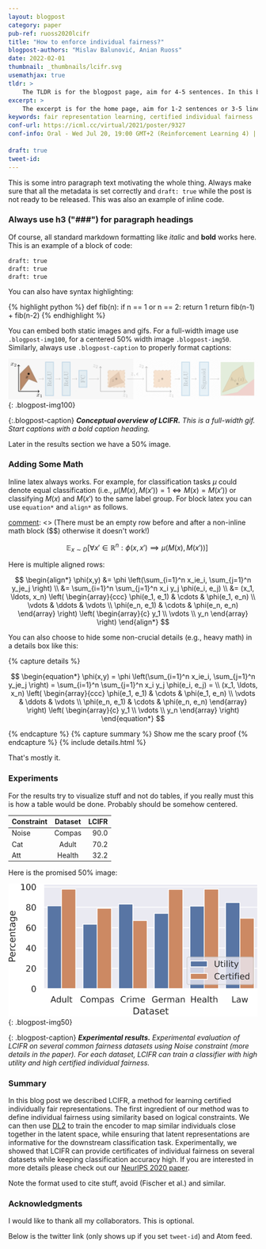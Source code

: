 ```yaml
---
layout: blogpost
category: paper
pub-ref: ruoss2020lcifr
title: "How to enforce individual fairness?"
blogpost-authors: "Mislav Balunović, Anian Ruoss" 
date: 2022-02-01
thumbnail: _thumbnails/lcifr.svg
usemathjax: true
tldr: >
    The TLDR is for the blogpost page, aim for 4-5 sentences. In this blog post we discuss LCIFR, a method for learning fair representations with provable certificates of individual fairness. Fair representations allow data owners to pre-process their data so that they can guarantee fairness of any downstream task using this data. The key idea is to use a form of adversarial training to search for counter-examples to the individual fairness condition, and then use these examples to improve the representations. Our results show that classifiers trained using LCIFR representations have high certified individual fairness, while also achieving high utility.
excerpt: >
    The excerpt is for the home page, aim for 1-2 sentences or 3-5 lines on the homepage. LCIFR is a method for training fair representations with provable certificates of individual fairness.
keywords: fair representation learning, certified individual fairness
conf-url: https://icml.cc/virtual/2021/poster/9327
conf-info: Oral - Wed Jul 20, 19:00 GMT+2 (Reinforcement Learning 4) | Poster - Tue Jul 20, 18:00 GMT+2 (Poster Session 1)

draft: true
tweet-id:
---
```


This is some intro paragraph text motivating the whole thing. Always make sure that all the metadata is set correctly and `draft: true` while the post is not ready to be released. This was also an example of inline code.

[comment]: <> (This is how to write comments.)

### Always use h3 ("###") for paragraph headings

Of course, all standard markdown formatting like *italic* and **bold** works here. This is an example of a block of code:

    draft: true	  
    draft: true	  
    draft: true

You can also have syntax highlighting:

{% highlight python %}
def fib(n):
  if n == 1 or n == 2:
  	 return 1
  return fib(n-1) + fib(n-2)
{% endhighlight %}

You can embed both static images and gifs. For a full-width image use `.blogpost-img100`, for a centered 50% width image `.blogpost-img50`. Similarly, always use `.blogpost-caption` to properly format captions:

![Alt Text](/assets/blog/lcifr/lcifr_overview.gif){: .blogpost-img100}

{:.blogpost-caption}
***Conceptual overview of LCIFR.** This is a full-width gif. Start captions with a bold caption heading.*

Later in the results section we have a 50% image.

### Adding Some Math

Inline latex always works. For example, for classification tasks $\mu$ could denote equal classification (i.e., $\mu(M(x), M(x')) = 1 \iff M(x) = M(x')$) or classifying $M(x)$ and $M(x')$ to the same label group. For block latex you can use `equation*` and `align*` as follows.

[comment]: <> (There must be an empty row before and after a non-inline math block ($$) otherwise it doesn't work!) 

$$
\begin{equation*}
    \quad \mathbb{E}_{x \sim D} \left[
        \forall x' \in \mathbb{R}^n : \phi(x, x') \implies \mu(M(x), M(x'))
    \right]
\end{equation*}
$$

Here is multiple aligned rows:

$$
\begin{align*}
   \phi(x,y) &= \phi \left(\sum_{i=1}^n x_ie_i, \sum_{j=1}^n y_je_j \right) \\
  &= \sum_{i=1}^n \sum_{j=1}^n x_i y_j \phi(e_i, e_j) \\ 
  &= (x_1, \ldots, x_n) \left( \begin{array}{ccc}
      \phi(e_1, e_1) & \cdots & \phi(e_1, e_n) \\
      \vdots & \ddots & \vdots \\
      \phi(e_n, e_1) & \cdots & \phi(e_n, e_n)
    \end{array} \right)
  \left( \begin{array}{c}
      y_1 \\
      \vdots \\
      y_n
    \end{array} \right)
\end{align*}
$$

You can also choose to hide some non-crucial details (e.g., heavy math) in a details box like this:

{% capture details %}

$$
\begin{equation*}
  \phi(x,y) = \phi \left(\sum_{i=1}^n x_ie_i, \sum_{j=1}^n y_je_j \right)
  = \sum_{i=1}^n \sum_{j=1}^n x_i y_j \phi(e_i, e_j) = \\
   (x_1, \ldots, x_n) \left( \begin{array}{ccc}
      \phi(e_1, e_1) & \cdots & \phi(e_1, e_n) \\
      \vdots & \ddots & \vdots \\
      \phi(e_n, e_1) & \cdots & \phi(e_n, e_n)
    \end{array} \right)
  \left( \begin{array}{c}
      y_1 \\
      \vdots \\
      y_n
    \end{array} \right)
\end{equation*}
$$

{% endcapture %}
{% capture summary %}
Show me the scary proof
{% endcapture %} {% include details.html %}

That's mostly it.

### Experiments

For the results try to visualize stuff and not do tables, if you really must this is how a table would be done. Probably should be somehow centered.

| Constraint   |      Dataset      |  LCIFR |
|----------|:-------------:|------:|
| Noise |  Compas | 90.0 |
| Cat |    Adult   |   70.2 |
| Att | Health |    32.2 |

Here is the promised 50% image:

![Alt Text](/assets/blog/lcifr/lcifr_results.svg){: .blogpost-img50}

{: .blogpost-caption}
***Experimental results.** Experimental evaluation of LCIFR on several common fairness datasets using Noise constraint (more details in the paper). For each dataset, LCIFR can train a classifier with high utility and high certified individual fairness.*

### Summary

In this blog post we described LCIFR, a method for learning certified individually fair representations.
The first ingredient of our method was to define individual fairness using similarity based on logical constraints.
We can then use [DL2](https://www.sri.inf.ethz.ch/publications/fischer2019dl2) to train the encoder to map similar individuals close together in the latent space, while ensuring that latent representations are informative for the downstream classification task.
Experimentally, we showed that LCIFR can provide certificates of individual fairness on several datasets while keeping classification accuracy high.
If you are interested in more details please check out our [NeurIPS 2020 paper](https://arxiv.org/abs/2002.10312).

Note the format used to cite stuff, avoid (Fischer et al.) and similar.

### Acknowledgments

I would like to thank all my collaborators. This is optional.

Below is the twitter link (only shows up if you set `tweet-id`) and Atom feed.
